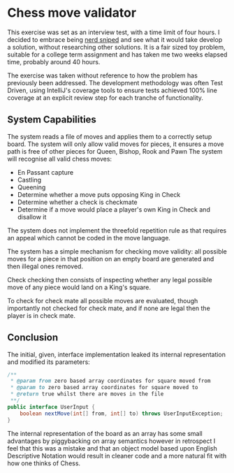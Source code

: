 # Chess move validator

This exercise was set as an interview test, with a time limit of four hours.
I decided to embrace being [nerd sniped](https://xkcd.com/356/) and 
see what it would take develop a solution, without researching other solutions.
It is a fair sized toy problem, suitable for a college term assignment and 
has taken me two weeks elapsed time, probably around 40 hours.

The exercise was taken without reference to how the problem 
has previously been addressed. The development methodology was 
often Test Driven, using IntelliJ's coverage tools to ensure tests 
achieved 100% line coverage at an explicit review step for each tranche 
of functionality.

## System Capabilities

The system reads a file of moves and applies them to a correctly setup board.
The system will only allow valid moves for pieces, it ensures a move path is free of other pieces for Queen, Bishop, Rook and Pawn
The system will recognise all valid chess moves:
 - En Passant capture
 - Castling
 - Queening
 - Determine whether a move puts opposing King in Check
 - Determine whether a check is checkmate
 - Determine if a move would place a player's own King in Check and disallow it

The system does not implement the threefold repetition rule as that requires an appeal which cannot be coded in the move language. 

The system has a simple mechanism for checking move validity: 
all possible moves for a piece in that position on an empty board 
are generated and then illegal ones removed.

Check checking then consists of inspecting whether any legal possible move of any 
piece would land on a King's square.

To check for check mate all possible moves are evaluated, 
though importantly not checked for check mate, and if none 
are legal then the player is in check mate.  

## Conclusion
The initial, given, interface implementation leaked its internal representation 
and modified its parameters: 

```java
/**
 * @param from zero based array coordinates for square moved from
 * @param to zero based array coordinates for square moved to
 * @return true whilst there are moves in the file
 **/
public interface UserInput {
    boolean nextMove(int[] from, int[] to) throws UserInputException;
}
```

The internal representation of the board as an array has some small 
advantages by piggybacking on array semantics however in retrospect 
I feel that this was a mistake and that an object model based upon 
English Descriptive Notation would result in cleaner code and a more 
natural fit with how one thinks of Chess. 
